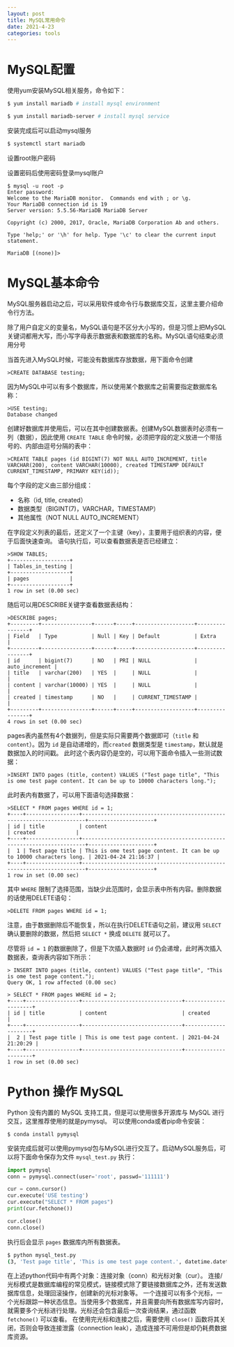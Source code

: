 ```yaml
---
layout: post
title: MySQL常用命令
date: 2021-4-23
categories: tools
---
```


# MySQL配置

使用yum安装MySQL相关服务，命令如下：

```bash
$ yum install mariadb # install mysql environment

$ yum install mariadb-server # install mysql service
```

安装完成后可以启动mysql服务

```bash
$ systemctl start mariadb
```

设置root账户密码


设置密码后使用密码登录mysql账户

```
$ mysql -u root -p
Enter password:
Welcome to the MariaDB monitor.  Commands end with ; or \g.
Your MariaDB connection id is 19
Server version: 5.5.56-MariaDB MariaDB Server

Copyright (c) 2000, 2017, Oracle, MariaDB Corporation Ab and others.

Type 'help;' or '\h' for help. Type '\c' to clear the current input statement.

MariaDB [(none)]>
```

# MySQL基本命令

MySQL服务器启动之后，可以采用软件或命令行与数据库交互，这里主要介绍命令行方法。

除了用户自定义的变量名，MySQL语句是不区分大小写的，但是习惯上把MySQL关键词都用大写，而小写字母表示数据表和数据库的名称。MySQL语句结束必须用分号

当首先进入MySQL时候，可能没有数据库存放数据，用下面命令创建

```mysql
>CREATE DATABASE testing;
```

因为MySQL中可以有多个数据库，所以使用某个数据库之前需要指定数据库名称：

```mysql
>USE testing;
Database changed
```

创建好数据库并使用后，可以在其中创建数据表。创建MySQL数据表时必须有一列（数据），因此使用 `CREATE TABLE` 命令时候，必须把字段的定义放进一个带括号的、内部由逗号分隔的表中：

```mysql
>CREATE TABLE pages (id BIGINT(7) NOT NULL AUTO_INCREMENT, title VARCHAR(200), content VARCHAR(10000), created TIMESTAMP DEFAULT CURRENT_TIMESTAMP, PRIMARY KEY(id));
```

每个字段的定义由三部分组成：

* 名称（id, title, created）
* 数据类型（BIGINT(7)，VARCHAR，TIMESTAMP）
* 其他属性（NOT NULL AUTO_INCREMENT）

在字段定义列表的最后，还定义了一个主键（key），主要用于组织表的内容，便于后面快速查询。
语句执行后，可以查看数据表是否已经建立：

```mysql
>SHOW TABLES;
+-------------------+
| Tables_in_testing |
+-------------------+
| pages             |
+-------------------+
1 row in set (0.00 sec)
```

随后可以用DESCRIBE关键字查看数据表结构：

```mysql
>DESCRIBE pages;
+---------+----------------+------+-----+-------------------+----------------+
| Field   | Type           | Null | Key | Default           | Extra          |
+---------+----------------+------+-----+-------------------+----------------+
| id      | bigint(7)      | NO   | PRI | NULL              | auto_increment |
| title   | varchar(200)   | YES  |     | NULL              |                |
| content | varchar(10000) | YES  |     | NULL              |                |
| created | timestamp      | NO   |     | CURRENT_TIMESTAMP |                |
+---------+----------------+------+-----+-------------------+----------------+
4 rows in set (0.00 sec)
```

pages表内虽然有4个数据列，但是实际只需要两个数据即可（`title` 和 `content`）。因为 `id` 是自动递增的，而`created` 数据类型是 `timestamp`，默认就是数据加入的时间戳。
此时这个表内容仍是空的，可以用下面命令插入一些测试数据：

```mysql
>INSERT INTO pages (title, content) VALUES ("Test page title", "This is ome test page content. It can be up to 10000 characters long.");
```

此时表内有数据了，可以用下面语句选择数据：

```mysql
>SELECT * FROM pages WHERE id = 1;
+----+-----------------+-----------------------------------------------------------------------+---------------------+
| id | title           | content                                                               | created             |
+----+-----------------+-----------------------------------------------------------------------+---------------------+
|  1 | Test page title | This is ome test page content. It can be up to 10000 characters long. | 2021-04-24 21:16:37 |
+----+-----------------+-----------------------------------------------------------------------+---------------------+
1 row in set (0.00 sec)
``` 

其中 `WHERE` 限制了选择范围，当缺少此范围时，会显示表中所有内容。删除数据的话使用DELETE语句：

```mysql
>DELETE FROM pages WHERE id = 1;
```

注意，由于数据删除后不能恢复，所以在执行DELETE语句之前，建议用 `SELECT` 确认要删除的数据，然后把 `SELECT *` 换成 `DELETE` 就可以了。

尽管将 `id = 1` 的数据删除了，但是下次插入数据时 `id` 仍会递增，此时再次插入数据表，查询表内容如下所示：

```mysql
> INSERT INTO pages (title, content) VALUES ("Test page title", "This is ome test page content.");
Query OK, 1 row affected (0.00 sec)

> SELECT * FROM pages WHERE id = 2;
+----+-----------------+--------------------------------+---------------------+
| id | title           | content                        | created             |
+----+-----------------+--------------------------------+---------------------+
|  2 | Test page title | This is ome test page content. | 2021-04-24 21:20:29 |
+----+-----------------+--------------------------------+---------------------+
1 row in set (0.00 sec)
```

# Python 操作 MySQL

Python 没有内置的 MySQL 支持工具，但是可以使用很多开源库与 MySQL 进行交互，这里推荐使用的就是pymysql。
可以使用conda或者pip命令安装：

```
$ conda install pymysql
```

安装完成后就可以使用pymysql包与MySQL进行交互了。启动MySQL服务后，可以将下面命令保存为文件 `mysql_test.py` 执行：

```python
import pymysql
conn = pymysql.connect(user='root', passwd='111111')

cur = conn.cursor()
cur.execute('USE testing')
cur.execute("SELECT * FROM pages")
print(cur.fetchone())

cur.close()
conn.close()
```

执行后会显示 `pages` 数据库内所有数据表。

```bash
$ python mysql_test.py
(3, 'Test page title', 'This is ome test page content.', datetime.datetime(2021, 4, 24, 21, 47, 19))
```

在上述python代码中有两个对象：连接对象（conn）和光标对象（cur）。
连接/光标模式是数据库编程的常见模式，链接模式除了要链接数据库之外，还有发送数据库信息，处理回滚操作，创建新的光标对象等。
一个连接可以有多个光标，一个光标跟踪一种状态信息。当使用多个数据库，并且需要向所有数据库写内容时，就需要多个光标进行处理。光标还会包含最后一次查询结果，通过函数 `fetchone()` 可以查看。
在使用完光标和连接之后，需要使用 `close()` 函数将其关闭，否则会导致连接泄露（connection leak），造成连接不可用但是却仍耗费数据库资源。
